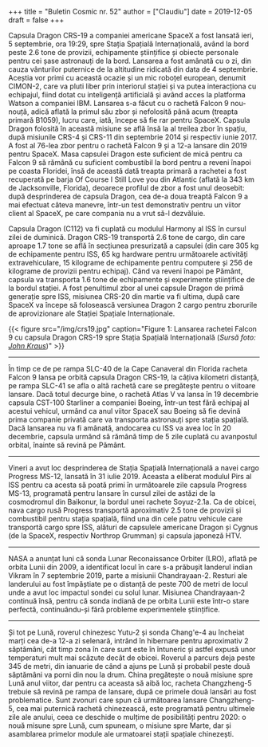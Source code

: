+++
title = "Buletin Cosmic nr. 52"
author = ["Claudiu"]
date = 2019-12-05
draft = false
+++

Capsula Dragon CRS-19 a companiei americane SpaceX a fost lansată ieri, 5 septembrie, ora 19:29, spre Stația Spațială Internațională, având la bord peste 2.6 tone de provizii, echipamente științifice și obiecte personale pentru cei șase astronauți de la bord. Lansarea a fost amânată cu o zi, din cauza vânturilor puternice de la altitudine ridicată din data de 4 septembrie. Aceștia vor primi cu această ocazie și un mic roboțel european, denumit CIMON-2, care va pluti liber prin interiorul stației și va putea interacționa cu echipajul, fiind dotat cu inteligență artificială și având acces la platforma Watson a companiei IBM. Lansarea s-a făcut cu o rachetă Falcon 9 nou-nouță, adică aflată la primul său zbor și nefolosită până acum (treapta primară B1059), lucru care, iată, începe să fie rar pentru SpaceX. Capsula Dragon folosită în această misiune se află însă la al treilea zbor în spațiu, după misiunile CRS-4 și CRS-11 din septembrie 2014 și respectiv iunie 2017. A fost al 76-lea zbor pentru o rachetă Falcon 9 și a 12-a lansare din 2019 pentru SpaceX. Masa capsulei Dragon este suficient de mică pentru ca Falcon 9 să rămână cu suficient combustibil la bord pentru a reveni înapoi pe coasta Floridei, însă de această dată treapta primară a rachetei a fost recuperată pe barja Of Course I Still Love you din Atlantic (aflată la 343 km de Jacksonville, Florida), deoarece profilul de zbor a fost unul deosebit: după desprinderea de capsula Dragon, cea de-a doua treaptă Falcon 9 a mai efectuat câteva manevre, într-un test demonstrativ pentru un viitor client al SpaceX, pe care compania nu a vrut să-l dezvăluie.

Capsula Dragon (C112)  va fi cuplată cu modulul Harmony al ISS în cursul zilei de duminică. Dragon CRS-19 transportă 2.6 tone de cargo, din care aproape 1.7 tone se află în secțiunea presurizată a capsulei (din care 305 kg de echipamente pentru ISS, 65 kg hardware pentru următoarele activități extravehiculare, 15 kilograme de echipamente pentru computere și 256 de kilograme de provizii pentru echipaj).  Când va reveni înapoi pe Pământ, capsula va transporta 1.6 tone de echipamente și experimente științifice de la bordul stației. A fost penultimul zbor al unei capsule Dragon de primă generație spre ISS, misiunea CRS-20 din martie va fi ultima, după care SpaceX va începe să folosească versiunea Dragon 2 cargo pentru zborurile de aprovizionare ale Stației Spațiale Internaționale.

{{< figure src="/img/crs19.jpg" caption="Figure 1: Lansarea rachetei Falcon 9 cu capsula Dragon CRS-19 spre Stația Spațială Internațională (_Sursă foto: [John Kraus](https://twitter.com/johnkrausphotos/status/1202662118006366209)_)" >}}

---

În timp ce de pe rampa SLC-40 de la Cape Canaveral din Florida racheta Falcon 9 lansa pe orbită capsula Dragon CRS-19, la câțiva kilometri distanță, pe rampa SLC-41 se afla o altă rachetă care se pregătește pentru o viitoare lansare. Dacă totul decurge bine, o rachetă Atlas V va lansa în 19 decembrie capsula CST-100 Starliner a companiei Boeing, într-un test fără echipaj al acestui vehicul, urmând ca anul viitor SpaceX sau Boeing să fie devină prima companie privată care va transporta astronauți spre stația spațială. Dacă lansarea nu va fi amânată, andocarea cu ISS va avea loc în 20 decembrie, capsula urmând să rămână timp de 5 zile cuplată cu avanpostul orbital, înainte să revină pe Pământ.

---

Vineri a avut loc desprinderea de Stația Spațială Internațională a navei cargo Progress MS-12, lansată în 31 iulie 2019. Aceasta a eliberat modulul Pirs al ISS pentru ca acesta să poată primi în următoarele zile capsula Progress MS-13, programată pentru lansare în cursul zilei de astăzi de la cosmodromul din Baikonur, la bordul unei rachete Soyuz-2.1a. Ca de obicei, nava cargo rusă Progress transportă aproximativ 2.5 tone de provizii și combustibil pentru stația spațială, fiind una din cele patru vehicule care transportă cargo spre ISS, alături de capsulele americane Dragon și Cygnus (de la SpaceX, respectiv Northrop Grumman) și capsula japoneză HTV.

---

NASA a anunțat luni că sonda Lunar Reconaissance Orbiter (LRO), aflată pe orbita Lunii din 2009, a identificat locul în care s-a prăbușit landerul indian Vikram în 7 septembrie 2019, parte a misiunii Chandrayaan-2. Resturi ale landerului au fost împăștiate pe o distanță de peste 700 de metri de locul unde a avut loc impactul sondei cu solul lunar. Misiunea Chandrayaan-2 continuă însă, pentru că sonda indiană de pe orbita Lunii este într-o stare perfectă, continuându-și fără probleme experimentele științifice.

---

Și tot pe Lună, roverul chinezesc Yutu-2 și sonda Chang'e-4 au încheiat marți cea de-a 12-a zi selenară, intrând în hibernare pentru aproximativ 2 săptămâni, cât timp zona în care sunt este în întuneric și astfel expusă unor temperaturi mult mai scăzute decât de obicei. Roverul a parcurs deja peste 345 de metri, din ianuarie de când a ajuns pe Lună și probabil peste două săptămâni va porni din nou la drum. China pregătește o nouă misiune spre Lună anul viitor, dar pentru ca aceasta să aibă loc, racheta Changzheng-5 trebuie să revină pe rampa de lansare, după ce primele două lansări au fost problematice. Sunt zvonuri care spun că următoarea lansare Changzheng-5, cea mai puternică rachetă chinezească, este programată pentru ultimele zile ale anului, ceea ce deschide o mulțime de posibilități pentru 2020: o nouă misune spre Lună, cum spuneam, o misiune spre Marte, dar și asamblarea primelor module ale urmatoarei stații spațiale chinezești.